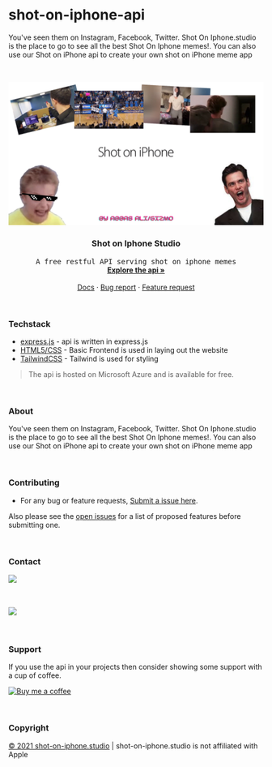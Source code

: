 # shot-on-iphone-api
You've seen them on Instagram, Facebook, Twitter. Shot On Iphone.studio is the place to go to see all the best Shot On Iphone memes!. You can also use our Shot on iPhone api to create your own shot on iPhone meme app



<!-- PROJECT LOGO -->
<br />
<p align="center">
  <a href="https://github.com/gizmo-dev/">
    <img src="assets/shotoniphone.png" alt="shot on iphone cover" >
  </a>

  <h3 align="center">Shot on Iphone Studio</h3>

  <p align="center">
    <samp>A free restful API serving shot on iphone memes</samp>
    <br />
    <a href="https://shot-on-iphone.studio/"><strong>Explore the api »</strong></a>
    <br />
    <br />
    <a href="https://shotoniphone.docs.apiary.io/#">Docs</a>
    ·
    <a href="https://github.com/gizmo-dev/shot-on-iphone-api/issues">Bug report</a>
    ·
    <a href="https://github.com/gizmo-dev/shot-on-iphone-api/issues">Feature request</a>
  </p>
</p>

<br/>

### Techstack

* [express.js](https://expressjs.com/) - api is written in express.js
* [HTML5/CSS](https://developer.mozilla.org/en-US/docs/Glossary/HTML5) - Basic Frontend is used in laying out the website
* [TailwindCSS](https://tailwindcss.com/) - Tailwind is used for styling

> The api is hosted on Microsoft Azure and is available for free.

<br/>

### About


You've seen them on Instagram, Facebook, Twitter. Shot On Iphone.studio is the place to go to see all the best Shot On Iphone memes!. You can also use our Shot on iPhone api to create your own shot on iPhone meme app

<br/>

<!-- CONTRIBUTING -->
### Contributing

- For any bug or feature requests, [Submit a issue here](https://github.com/gizmo-dev/shot-on-iphone-api/issues).

Also please see the [open issues](https://github.com/gizmo-dev/shot-on-iphone-api/issues) for a list of proposed features before submitting one.

<br/>

<!--Contact-->
### Contact
<a href="https://twitter.com/gizmo_gg"><img src="https://img.shields.io/badge/Twitter-1DA1F2?style=for-the-badge&logo=twitter&logoColor=white" /></a>


<br/>

<a href="https://discord.gg/jDP2FbvCdk"><img src="https://img.shields.io/badge/Discord-7289DA?style=for-the-badge&logo=discord&logoColor=white" /></a>

<br/>

### Support

If you use the api in your projects then consider showing some support with a cup of coffee.

[buymeacoffee-shield]: https://www.buymeacoffee.com/assets/img/guidelines/download-assets-sm-1.svg
[buymeacoffee]: https://www.buymeacoffee.com/gizmolab
[![Buy me a coffee][buymeacoffee-shield]][buymeacoffee]

<br/>

<!-- LICENSE -->
### Copyright

<a href="https://shot-on-iphone.studio">© 2021 shot-on-iphone.studio</a> | shot-on-iphone.studio is not affiliated with Apple

